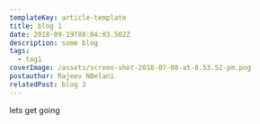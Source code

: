 ```yaml
---
templateKey: article-template
title: blog 1
date: 2018-09-19T08:04:03.502Z
description: some blog
tags:
  - tag1
coverImage: /assets/screen-shot-2018-07-08-at-8.53.52-pm.png
postauthor: Rajeev NBelani
relatedPost: blog 3
---
```

lets get going
